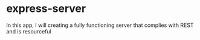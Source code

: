 # express-server

In this app, I will creating a fully functioning server that complies with REST and is resourceful 

